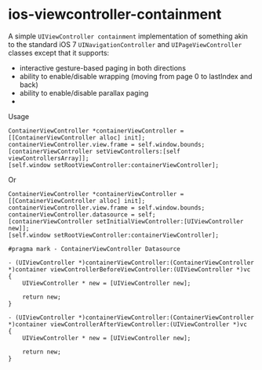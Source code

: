 ios-viewcontroller-containment
==============================

A simple `UIViewController containment` implementation of something akin to the standard iOS 7 `UINavigationController` and `UIPageViewController` classes except that it supports:

- interactive gesture-based paging in both directions
- ability to enable/disable wrapping (moving from page 0 to lastIndex and back)
- ability to enable/disable parallax paging
-


Usage

    ContainerViewController *containerViewController = [[ContainerViewController alloc] init];
    containerViewController.view.frame = self.window.bounds;
    [containerViewController setViewControllers:[self viewControllersArray]];
    [self.window setRootViewController:containerViewController];

Or

    ContainerViewController *containerViewController = [[ContainerViewController alloc] init];
    containerViewController.view.frame = self.window.bounds;
    containerViewController.datasource = self;
    [containerViewController setInitialViewController:[UIViewController new]];
    [self.window setRootViewController:containerViewController];

    #pragma mark - ContainerViewController Datasource

    - (UIViewController *)containerViewController:(ContainerViewController *)container viewControllerBeforeViewController:(UIViewController *)vc
    {
        UIViewController * new = [UIViewController new];
        
        return new;
    }
    
    - (UIViewController *)containerViewController:(ContainerViewController *)container viewControllerAfterViewController:(UIViewController *)vc
    {
        UIViewController * new = [UIViewController new];
    
        return new;
    }


